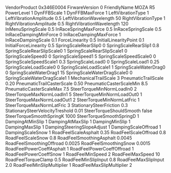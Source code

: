 VendorProduct 0x346E0004
FirwareVersion 0
FriendlyName MOZA R5
PowerLevel 1
DynFFBScale 1
DynFFBMaxForce 1
LeftVibrationType 1
LeftVibrationAmplitude 0.5
LeftVibrationWavelength 50
RightVibrationType 1
RightVibrationAmplitude 0.5
RightVibrationWavelength 120
InMenuSpringScale 0.5
InRaceSpringMaxForce 0.5
InRaceSpringScale 0.5
InRaceDampingMinForce 0
InRaceDampingMaxForce 1
InRaceDampingScale 0.1
ForceLinearity 0.5
InitialLinearityPoint 0.1
InitialForceLinearity 0.5
SpringScaleRearSlip0 0
SpringScaleRearSlip1 0.8
SpringScaleRearSlipScale0 1
SpringScaleRearSlipScale1 0
SpringScaleSpeed0 0
SpringScaleSpeed1 5
SpringScaleSpeedScale0 0
SpringScaleSpeedScale1 0.3
SpringScaleLoad0 0
SpringScaleLoad1 0.25
SpringScaleLoadScale0 0
SpringScaleLoadScale1 1
SpringScaleWaterDrag0 0
SpringScaleWaterDrag1 15
SpringScaleWaterDragScale0 0
SpringScaleWaterDragScale1 1
MechanicalTrailScale 3
PneumaticTrailScale 0.20
PneumaticTrailCasterScale 0.50
PneumaticCasterScaleMin 8.5
PneumaticCasterScaleMax 7.5
SteerTorqueMinNormLoadIn0 2
SteerTorqueMaxNormLoadIn1 5
SteerTorqueMinNormLoadOut0 1
SteerTorqueMaxNormLoadOut1 2
SteerTorqueMinNormLatFric 1
SteerTorqueMaxNormLatFric 3
StationarySteerFriction 0.3
StationarySteerVelocityTreshold 0.01
SteerTorqueShouldSmooth false
SteerTorqueSmoothSpringK 1000
SteerTorqueSmoothSpringD 1
DampingAtMinSlip 1
DampingAtMaxSlip 1
DampingMinSlip 1
DampingMaxSlip 1
DampingSteeringSlopeAdjust 1
DampingScaleOffroad 1
DampingScaleSnow 1
RoadFeelScaleAsphalt 0.35
RoadFeelScaleOffroad 0.8
RoadFeelScaleSnow 0.8
RoadFeelSmoothingAsphalt 0.0045
RoadFeelSmoothingOffroad 0.0025
RoadFeelSmoothingSnow 0.0015
RoadFeelPowerCoeffAsphalt 1
RoadFeelPowerCoeffOffroad 1
RoadFeelPowerCoeffSnow 1
RoadFeelMinSpeed 2
RoadFeelMaxSpeed 10
RoadFeelTorqueClamp 0.5
RoadFeelMinSlipInput 0.8
RoadFeelMaxSlipInput 2.0
RoadFeelMinSlipMultiplier 1
RoadFeelMaxSlipMultiplier 2